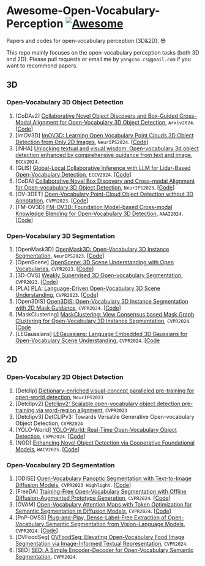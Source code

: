 # Awesome-Open-Vocabulary-Perception  [![Awesome](https://cdn.rawgit.com/sindresorhus/awesome/d7305f38d29fed78fa85652e3a63e154dd8e8829/media/badge.svg)](https://github.com/sindresorhus/awesome)

Papers and codes for open-vocabulary perception (3D&2D). 😎

This repo mainly focuses on the open-vocabulary perception tasks (both 3D and 2D). Please pull requests or email me by `yangcao.cs@gmail.com` if you want to recommend papers.   

## 3D


### Open-Vocabulary 3D Object Detection
1. <span id = "16001">[CoDAv2] [Collaborative Novel Object Discovery and Box-Guided Cross-Modal Alignment for Open-Vocabulary 3D Object Detection](https://arxiv.org/pdf/2406.00830), `Arxiv2024`. [[Code](https://github.com/yangcaoai/CoDA_NeurIPS2023)]
2. <span id = "16001">[ImOV3D] [ImOV3D: Learning Open Vocabulary Point Clouds 3D Object Detection from Only 2D Images](https://arxiv.org/pdf/2410.24001), `NeurIPS2024`. [[Code](https://github.com/yangtiming/ImOV3D)]
3. <span id = "16001">[INHA] [Unlocking textual and visual wisdom: Open-vocabulary 3d object detection enhanced by comprehensive guidance from text and image](https://arxiv.org/pdf/2407.05256), `ECCV2024`.
4. <span id = "16001">[GLIS] [Global-Local Collaborative Inference with LLM for Lidar-Based Open-Vocabulary Detection](https://arxiv.org/pdf/2407.08931), `ECCV2024`. [[Code](https://github.com/GradiusTwinbee/GLIS)]
5. <span id = "16001">[CoDA] [Collaborative Novel Box Discovery and Cross-modal Alignment for Open-vocabulary 3D Object Detection](https://openreview.net/pdf?id=QW5ouyyIgG), `NeurIPS2023`. [[Code](https://github.com/yangcaoai/CoDA_NeurIPS2023)]
6. <span id = "18001">[OV-3DET] [Open-Vocabulary Point-Cloud Object Detection without 3D Annotation](https://openaccess.thecvf.com/content/CVPR2023/papers/Lu_Open-Vocabulary_Point-Cloud_Object_Detection_Without_3D_Annotation_CVPR_2023_paper.pdf), `CVPR2023`. [[Code](https://github.com/lyhdet/OV-3DET)]
7. <span id = "16001">[FM-OV3D] [FM-OV3D: Foundation Model-based Cross-modal Knowledge Blending for Open-Vocabulary 3D Detection](https://arxiv.org/pdf/2312.14465.pdf), `AAAI2024`. [[Code](https://github.com/dmzhang0425/FM-OV3D)]




### Open-Vocabulary 3D Segmentation
1. <span id = "16001">[OpenMask3D] [OpenMask3D: Open-Vocabulary 3D Instance Segmentation](https://openmask3d.github.io/static/pdf/openmask3d.pdf), `NeurIPS2023`. [[Code](https://github.com/OpenMask3D/openmask3d)]
2. <span id = "16001">[OpenScene] [OpenScene: 3D Scene Understanding with Open Vocabularies](https://arxiv.org/pdf/2211.15654), `CVPR2023`. [[Code](https://github.com/pengsongyou/openscene)]
3. <span id = "16001">[3D-OVS] [Weakly Supervised 3D Open-vocabulary Segmentation](https://arxiv.org/pdf/2305.14093), `CVPR2023`. [[Code](https://github.com/Kunhao-Liu/3D-OVS)]
4. <span id = "16001">[PLA] [PLA: Language-Driven Open-Vocabulary 3D Scene Understanding](https://arxiv.org/pdf/2211.16312.pdf), `CVPR2023`. [[Code](https://github.com/CVMI-Lab/PLA)]
5. <span id = "16001">[Open3DIS] [Open3DIS: Open-Vocabulary 3D Instance Segmentation with 2D Mask Guidance](https://arxiv.org/abs/2312.10671), `CVPR2024`. [[Code](https://open3dis.github.io/)]
6. <span id = "16001">[MaskClustering] [MaskClustering: View Consensus based Mask Graph Clustering for Open-Vocabulary 3D Instance Segmentation](https://arxiv.org/pdf/2401.07745), `CVPR2024`. [[Code](https://github.com/PKU-EPIC/MaskClustering)
7. <span id = "16001">[LEGaussians] [LEGaussians: Language Embedded 3D Gaussians for Open-Vocabulary Scene Understanding](https://arxiv.org/pdf/2311.18482.pdf), `CVPR2024`. [[Code](https://github.com/buaavrcg/LEGaussians)


## 2D

### Open-Vocabulary 2D Object Detection  
1. <span id = "16001">[Detclip] [Dictionary-enriched visual-concept paralleled pre-training for open-world detection](https://proceedings.neurips.cc/paper_files/paper/2022/file/3ba960559212691be13fa81d9e5e0047-Paper-Conference.pdf), `NeurIPS2023`
2. <span id = "16001">[Detclipv2] [Detclipv2: Scalable open-vocabulary object detection pre-training via word-region alignment](http://openaccess.thecvf.com/content/CVPR2023/papers/Yao_DetCLIPv2_Scalable_Open-Vocabulary_Object_Detection_Pre-Training_via_Word-Region_Alignment_CVPR_2023_paper.pdf), `CVPR2023`
3. <span id = "16001">[Detclipv3] DetCLIPv3: Towards Versatile Generative Open-vocabulary Object Detection, `CVPR2024`
4. <span id = "16001">[YOLO-World] [YOLO-World: Real-Time Open-Vocabulary Object Detection](https://arxiv.org/pdf/2401.17270v3), `CVPR2024`. [[Code](https://github.com/AILab-CVC/YOLO-World)]
5. <span id = "16001">[NOD] [Enhancing Novel Object Detection via Cooperative Foundational Models](https://arxiv.org/abs/2311.12068), `WACV2025`. [[Code](https://github.com/rohit901/cooperative-foundational-models)]

### Open-Vocabulary 2D Segmentation  
1. <span id = "16001">[ODISE] [Open-Vocabulary Panoptic Segmentation with Text-to-Image Diffusion Models](https://arxiv.org/pdf/2303.04803), `CVPR2023 Highlight`. [[Code](https://github.com/NVlabs/ODISE)]
2. <span id = "16001">[FreeDA] [Training-Free Open-Vocabulary Segmentation with Offline Diffusion-Augmented Prototype Generation](https://aimagelab.github.io/freeda/), `CVPR2024`. [[Code](https://aimagelab.github.io/freeda/)]
3. <span id = "16001">[OVAM] [Open-Vocabulary Attention Maps with Token Optimization for Semantic Segmentation in Diffusion Models](https://arxiv.org/pdf/2403.14291), `CVPR2024`. [[Code](https://github.com/vpulab/ovam)]
4. <span id = "16001">[PnP-OVSS] [Plug-and-Play, Dense-Label-Free Extraction of Open-Vocabulary Semantic Segmentation from Vision-Language Models](https://arxiv.org/abs/2311.17095), `CVPR2024`. [[Code](https://github.com/vpulab/ovam)]
5. <span id = "16001">[OVFoodSeg] [OVFoodSeg: Elevating Open-Vocabulary Food Image Segmentation via Image-Informed Textual Representation](https://arxiv.org/pdf/2404.01409), `CVPR2024`. 
6. <span id = "16001">[SED] [SED: A Simple Encoder-Decoder for Open-Vocabulary Semantic Segmentation](https://arxiv.org/pdf/2311.15537), `CVPR2024`.